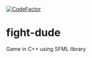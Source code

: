 [![CodeFactor](https://www.codefactor.io/repository/github/danielhpeters/fight-dude/badge)](https://www.codefactor.io/repository/github/danielhpeters/fight-dude)
# fight-dude
Game in C++ using SFML library
